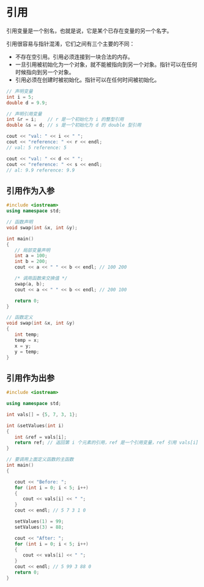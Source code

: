 # 引用

引用变量是一个别名，也就是说，它是某个已存在变量的另一个名字。

引用很容易与指针混淆，它们之间有三个主要的不同：

- 不存在空引用。引用必须连接到一块合法的内存。
- 一旦引用被初始化为一个对象，就不能被指向到另一个对象。指针可以在任何时候指向到另一个对象。
- 引用必须在创建时被初始化。指针可以在任何时间被初始化。

```c++
// 声明变量
int i = 5;
double d = 9.9;

// 声明引用变量
int &r = i;    // r 是一个初始化为 i 的整型引用
double &s = d; // s 是一个初始化为 d 的 double 型引用

cout << "val: " << i << " ";
cout << "reference: " << r << endl;
// val: 5 reference: 5

cout << "val: " << d << " ";
cout << "reference: " << s << endl;
// al: 9.9 reference: 9.9
```

## 引用作为入参

```c++
#include <iostream>
using namespace std;

// 函数声明
void swap(int &x, int &y);

int main()
{
   // 局部变量声明
   int a = 100;
   int b = 200;
   cout << a << " " << b << endl; // 100 200

   /* 调用函数来交换值 */
   swap(a, b);
   cout << a << " " << b << endl; // 200 100

   return 0;
}

// 函数定义
void swap(int &x, int &y)
{
   int temp;
   temp = x;
   x = y;
   y = temp;
}
```

## 引用作为出参

```c++
#include <iostream>

using namespace std;

int vals[] = {5, 7, 3, 1};

int &setValues(int i)
{
   int &ref = vals[i];
   return ref; // 返回第 i 个元素的引用，ref 是一个引用变量，ref 引用 vals[i]
}

// 要调用上面定义函数的主函数
int main()
{

   cout << "Before: ";
   for (int i = 0; i < 5; i++)
   {
      cout << vals[i] << " ";
   }
   cout << endl; // 5 7 3 1 0

   setValues(1) = 99;
   setValues(3) = 88;

   cout << "After: ";
   for (int i = 0; i < 5; i++)
   {
      cout << vals[i] << " ";
   }
   cout << endl; // 5 99 3 88 0
   return 0;
}
```

